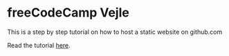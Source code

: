 # freeCodeCamp Vejle

This is a step by step tutorial on how to host a static website on github.com

Read the tutorial [here](http://florin-cosmin.dk/github-pages-demo/).
